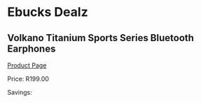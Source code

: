 
# Ebucks Dealz
## Volkano Titanium Sports Series Bluetooth Earphones
[Product Page](https://www.ebucks.com/web/shop/productSelected.do?prodId=1197591633&catId=714972256)

Price: R199.00

Savings: 


	